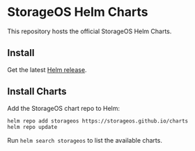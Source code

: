 # StorageOS Helm Charts

This repository hosts the official StorageOS Helm Charts.

## Install

Get the latest [Helm release](https://github.com/helm/helm#install).

## Install Charts

Add the StorageOS chart repo to Helm:

```bash
helm repo add storageos https://storageos.github.io/charts
helm repo update
```

Run `helm search storageos` to list the available charts.

